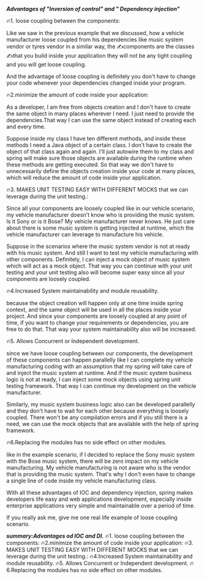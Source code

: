 **_Advantages of "Inversion of control" and " Dependency injection"_**

🔥1. loose coupling between the components:

Like we saw in the previous example that we discussed, how a vehicle manufacturer loose coupled from his dependencies like music system vendor or tyres vendor in a similar way, the ✍️components are the classes ✍️that you build inside your application they will not be any tight coupling and you will get loose coupling.

And the advantage of loose coupling is definitely you don't have to change your code whenever your dependencies changed inside your program.

🔥2.minimize the amount of code inside your application:

As a developer, I am free from objects creation and I don't have to create the same object in many places wherever I need.
I just need to provide the dependencies.That way I can use the same object instead of creating each and every time.

Suppose inside my class I have ten different methods, and inside these methods I need a Java object of a certain class.
I don't have to create the object of that class again and again.
I'll just autowire them to my class and spring will make sure those objects are available during the runtime when these methods are getting executed.
So that way we don't have to unnecessarily define the objects creation inside your code at many places, which will reduce the amount of code inside your application.

🔥3. MAKES UNIT TESTING EASY WITH DIFFERENT MOCKS that we can leverage during the unit testing.:

Since all your components are loosely coupled like in our vehicle scenario, my vehicle manufacturer doesn't know who is providing the music system.
Is it Sony or is it Bose? My vehicle manufacturer never knows.
He just care about there is some music system is getting injected at runtime, which the vehicle manufacturer can leverage to manufacture his vehicle.

Suppose in the scenarios where the music system vendor is not at ready with his music system. And still I want to test my vehicle manufacturing with other components.
Definitely, I can inject a mock object of music system which will act as a mock object.
That way you can continue with your unit testing and your unit testing also will become super easy since all your components are loosely coupled.

🔥4.Increased System maintainability and module reusability.

because the object creation will happen only at one time inside spring context, and the same object will be used in all the places inside your project.
And since your components are loosely coupled at any point of time, if you want to change your requirements or dependencies, you are free to do that.
That way your system maintainability also will be increased.

🔥5. Allows Concurrent or Independent development.

since we have loose coupling between our components, the development of these components can happen parallelly like I can complete my vehicle manufacturing coding with an assumption that my spring will take care of and inject the music system at runtime.
And if the music system business logic is not at ready, I can inject some mock objects using spring unit testing framework.
That way I can continue my development on the vehicle manufacturer.

Similarly, my music system business logic also can be developed parallelly and they don't have to wait for each other because everything is loosely coupled.
There won't be any compilation errors and if you still there is a need, we can use the mock objects that are available with the help of spring framework.

🔥6.Replacing the modules has no side effect on other modules.

like in the example scenario, if I decided to replace the Sony music system with the Bose music system, there will be zero impact on my vehicle manufacturing.
My vehicle manufacturing is not aware who is the vendor that is providing the music system.
That's why I don't even have to change a single line of code inside my vehicle manufacturing class.

With all these advantages of IOC and dependency injection, spring makes developers life easy and web applications development, especially inside enterprise applications very simple and maintainable over a period of time.

If you really ask me, give me one real life example of loose coupling scenario.

**_summary:Advantages od IOC and DI._**
🔥1. loose coupling between the components:
🔥2.minimize the amount of code inside your application:
🔥3. MAKES UNIT TESTING EASY WITH DIFFERENT MOCKS that we can leverage during the unit testing.:
🔥4.Increased System maintainability and module reusability.
🔥5. Allows Concurrent or Independent development.
🔥6.Replacing the modules has no side effect on other modules.
